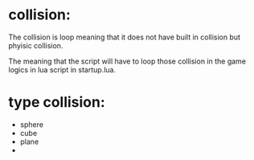 # collision:
 The collision is loop meaning that it does not have built in collision but phyisic collision.

 The meaning that the script will have to loop those collision in the game logics in lua script in startup.lua.

# type collision:
 * sphere
 * cube
 * plane
 * 
